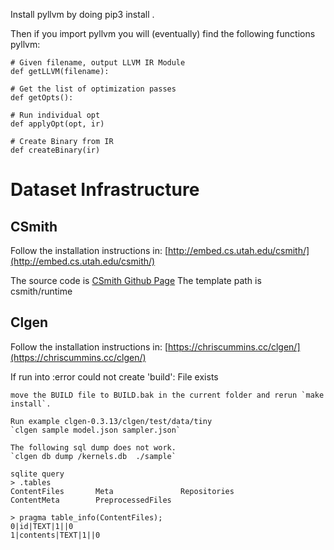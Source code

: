 Install pyllvm by doing
pip3 install .

Then if you import pyllvm you will (eventually) find the following functions
pyllvm:

    # Given filename, output LLVM IR Module
    def getLLVM(filename):

    # Get the list of optimization passes
    def getOpts():

    # Run individual opt
    def applyOpt(opt, ir)

    # Create Binary from IR
    def createBinary(ir)


# Dataset Infrastructure 

## CSmith
Follow the installation instructions in: [http://embed.cs.utah.edu/csmith/](http://embed.cs.utah.edu/csmith/)

The source code is [CSmith Github Page](https://github.com/csmith-project/csmith)
The template path is csmith/runtime 

## Clgen
Follow the installation instructions in: [https://chriscummins.cc/clgen/](https://chriscummins.cc/clgen/)

If run into 
:error
    could not create 'build': File exists

    move the BUILD file to BUILD.bak in the current folder and rerun `make install`.

    Run example clgen-0.3.13/clgen/test/data/tiny
    `clgen sample model.json sampler.json`

    The following sql dump does not work.
    `clgen db dump /kernels.db  ./sample`

    sqlite query
    > .tables
    ContentFiles       Meta               Repositories
    ContentMeta        PreprocessedFiles

    > pragma table_info(ContentFiles);
    0|id|TEXT|1||0
    1|contents|TEXT|1||0

